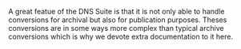 A great featue of the DNS Suite is that it is not only able to handle conversions
for archival but also for publication purposes. Theses conversions are in some ways
more complex than typical archive conversions which is why we devote extra documentation to it here.

